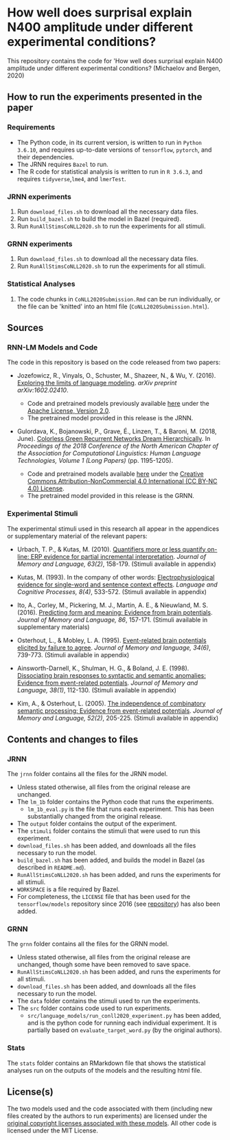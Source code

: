 # How well does surprisal explain N400 amplitude under different experimental conditions?
This repository contains the code for 'How well does surprisal explain N400 amplitude under different experimental conditions? (Michaelov and Bergen, 2020)

## How to run the experiments presented in the paper
### Requirements
* The Python code, in its current version, is written to run in `Python 3.6.10`, and requires up-to-date versions of `tensorflow`, `pytorch`, and their dependencies. 
* The JRNN requires `Bazel` to run.
* The R code for statistical analysis is written to run in `R 3.6.3`, and requires `tidyverse`,`lme4`, and `lmerTest`.

### JRNN experiments
1. Run `download_files.sh` to download all the necessary data files.
2. Run `build_bazel.sh` to build the model in Bazel (required).
3. Run `RunAllStimsCoNLL2020.sh` to run the experiments for all stimuli.

### GRNN experiments
1. Run `download_files.sh` to download all the necessary data files.
3. Run `RunAllStimsCoNLL2020.sh` to run the experiments for all stimuli.

### Statistical Analyses
1. The code chunks in `CoNLL2020Submission.Rmd` can be run individually, or the file can be 'knitted' into an html file (`CoNLL2020Submission.html`).

## Sources

### RNN-LM Models and Code
The code in this repository is based on the code released from two papers:

* Jozefowicz, R., Vinyals, O., Schuster, M., Shazeer, N., & Wu, Y. (2016). [Exploring the limits of language modeling](https://arxiv.org/abs/1602.02410). *arXiv preprint arXiv:1602.02410*. 
	* Code and pretrained models previously available [here](https://github.com/tensorflow/models/tree/master/research/lm_1b) under the [Apache License, Version 2.0](http://www.apache.org/licenses/LICENSE-2.0).
	* The pretrained model provided in this release is the JRNN.

* Gulordava, K., Bojanowski, P., Grave, É., Linzen, T., & Baroni, M. (2018, June). [Colorless Green Recurrent Networks Dream Hierarchically](https://www.aclweb.org/anthology/N18-1108/). In *Proceedings of the 2018 Conference of the North American Chapter of the Association for Computational Linguistics: Human Language Technologies, Volume 1 (Long Papers)* (pp. 1195-1205).
	* Code and pretrained models available [here](https://github.com/facebookresearch/colorlessgreenRNNs) under the [Creative Commons Attribution-NonCommercial 4.0 International (CC BY-NC 4.0) License](https://creativecommons.org/licenses/by-nc/4.0/).
	* The pretrained model provided in this release is the GRNN.


### Experimental Stimuli
The experimental stimuli used in this research all appear in the appendices or supplementary material of the relevant papers:

* Urbach, T. P., & Kutas, M. (2010). [Quantifiers more or less quantify on-line: ERP evidence for partial incremental interpretation](https://doi.org/10.1016/j.jml.2010.03.008). *Journal of Memory and Language, 63(2)*, 158-179. (Stimuli available in appendix)

* Kutas, M. (1993). In the company of other words: [Electrophysiological evidence for single-word and sentence context effects](https://doi.org/10.1080/01690969308407587). *Language and Cognitive Processes, 8(4)*, 533-572. (Stimuli available in appendix)

* Ito, A., Corley, M., Pickering, M. J., Martin, A. E., & Nieuwland, M. S. (2016). [Predicting form and meaning: Evidence from brain potentials](https://doi.org/10.1016/j.jml.2015.10.007). *Journal of Memory and Language, 86*, 157-171. (Stimuli available in supplementary materials)

* Osterhout, L., & Mobley, L. A. (1995). [Event-related brain potentials elicited by failure to agree](https://doi.org/10.1006/jmla.1995.1033). *Journal of Memory and language, 34(6)*, 739-773. (Stimuli available in appendix)

* Ainsworth-Darnell, K., Shulman, H. G., & Boland, J. E. (1998). [Dissociating brain responses to syntactic and semantic anomalies: Evidence from event-related potentials](https://doi.org/10.1006/jmla.1997.2537). *Journal of Memory and Language, 38(1)*, 112-130. (Stimuli available in appendix)

* Kim, A., & Osterhout, L. (2005). [The independence of combinatory semantic processing: Evidence from event-related potentials](https://doi.org/10.1016/j.jml.2004.10.002). *Journal of Memory and Language, 52(2)*, 205-225. (Stimuli available in appendix)


## Contents and changes to files
### JRNN
The `jrnn` folder contains all the files for the JRNN model.
* Unless stated otherwise, all files from the original release are unchanged.
* The `lm_1b` folder contains the Python code that runs the experiments.
	* `lm_1b_eval.py` is the file that runs each experiment. This has been  substantially changed from the original release.
* The `output` folder contains the output of the experiment.
* The `stimuli` folder contains the stimuli that were used to run this experiment.
* `download_files.sh` has been added, and downloads all the files necessary to run the model.
* `build_bazel.sh` has been added, and builds the model in Bazel (as described in `README.md`).
* `RunAllStimsCoNLL2020.sh` has been added, and runs the experiments for all stimuli.
* `WORKSPACE` is a file required by Bazel.
* For completeness, the `LICENSE` file that has been used for the `tensorflow/models` repository since 2016 (see [repository](https://github.com/tensorflow/models/)) has also been added.

### GRNN
The `grnn` folder contains all the files for the GRNN model.
* Unless stated otherwise, all files from the original release are unchanged, though some have been removed to save space.
* `RunAllStimsCoNLL2020.sh` has been added, and runs the experiments for all stimuli.
* `download_files.sh` has been added, and downloads all the files necessary to run the model.
* The `data` folder contains the stimuli used to run the experiments.
* The `src` folder contains code used to run experiments.
	* `src/language_models/run_conll2020_experiment.py` has been added, and is the python code for running each individual experiment. It is partially based on `evaluate_target_word.py` (by the original authors).

### Stats
The `stats` folder contains an RMarkdown file that shows the statistical analyses run on the outputs of the models and the resulting html file.


## License(s)

The two models used and the code associated with them (including new files created by the authors to run experiments) are licensed under the [original copyright licenses associated with these models](#RNN-LM-Models-and-Code). All other code is licensed under the MIT License.